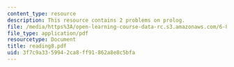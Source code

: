 ```yaml
---
content_type: resource
description: This resource contains 2 problems on prolog.
file: /media/https%3A/open-learning-course-data-rc.s3.amazonaws.com/6-871-knowledge-based-applications-systems-spring-2005/3f7c9a3359942ca8ff91862a8e8c5bfa_reading8.pdf
file_type: application/pdf
resourcetype: Document
title: reading8.pdf
uid: 3f7c9a33-5994-2ca8-ff91-862a8e8c5bfa
---
```

